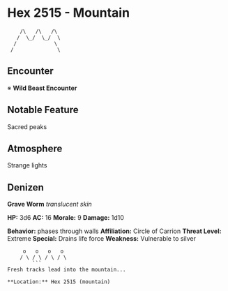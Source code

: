 # Hex 2515 - Mountain
```
    /\   /\   /\
   /  \_/  \_/  \
  /            \
 /              \
```

## Encounter

※ **Wild Beast Encounter**

## Notable Feature

Sacred peaks

## Atmosphere

Strange lights

## Denizen

**Grave Worm**
*translucent skin*

**HP:** 3d6 **AC:** 16 **Morale:** 9
**Damage:** 1d10

**Behavior:** phases through walls
**Affiliation:** Circle of Carrion
**Threat Level:** Extreme
**Special:** Drains life force
**Weakness:** Vulnerable to silver

```
     o   o   o   o
    / \ / \ / \ / \
        ```
Fresh tracks lead into the mountain...

**Location:** Hex 2515 (mountain)
